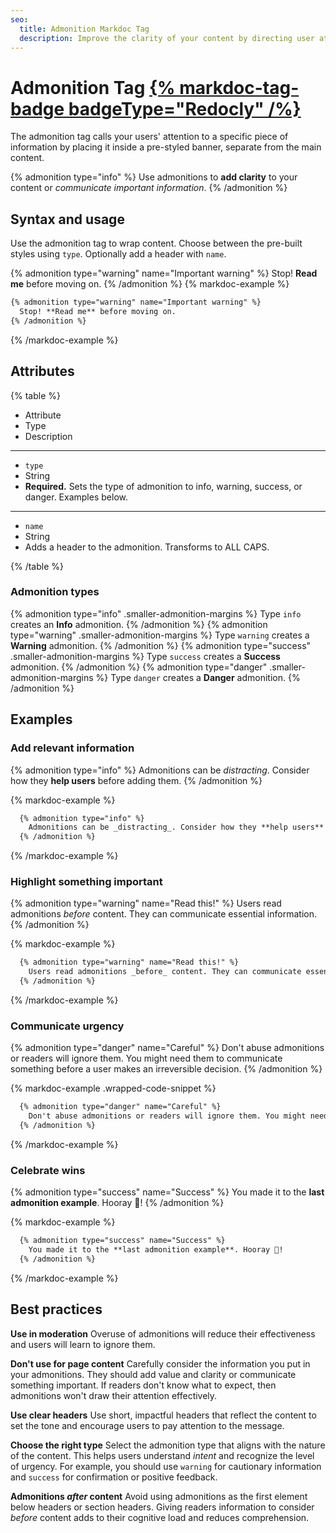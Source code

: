 ```yaml
---
seo:
  title: Admonition Markdoc Tag
  description: Improve the clarity of your content by directing user attention to specific information with the Admonitions tag. Great for warnings, tips, and more.
---
```


# Admonition Tag [{% markdoc-tag-badge badgeType="Redocly" /%}](./tag-library#redocly-tag-badge)

The admonition tag calls your users' attention to a specific piece of information by placing it inside a pre-styled banner, separate from the main content.

{% admonition type="info" %}
Use admonitions to **add clarity** to your content or _communicate important information_.
{% /admonition %}

## Syntax and usage

Use the admonition tag to wrap content. Choose between the pre-built styles using `type`. Optionally add a header with `name`.

{% admonition type="warning" name="Important warning" %}
Stop! **Read me** before moving on.
{% /admonition %}
{% markdoc-example %}

```md {% process=false %}
{% admonition type="warning" name="Important warning" %}
  Stop! **Read me** before moving on.
{% /admonition %}
```

{% /markdoc-example %}

## Attributes

{% table %}

- Attribute
- Type
- Description

---

- `type`
- String
- **Required.**
  Sets the type of admonition to info, warning, success, or danger. Examples below.

---

- `name`
- String
- Adds a header to the admonition. Transforms to ALL CAPS.

{% /table %}

### Admonition types

{% admonition type="info" .smaller-admonition-margins %}
Type `info` creates an **Info** admonition.
{% /admonition %}
{% admonition type="warning" .smaller-admonition-margins %}
Type `warning` creates a **Warning** admonition.
{% /admonition %}
{% admonition type="success" .smaller-admonition-margins %}
Type `success` creates a **Success** admonition.
{% /admonition %}
{% admonition type="danger" .smaller-admonition-margins %}
Type `danger` creates a **Danger** admonition.
{% /admonition %}

## Examples

### Add relevant information

{% admonition type="info" %}
Admonitions can be _distracting_. Consider how they **help users** before adding them.
{% /admonition %}

{% markdoc-example %}

```md {% process=false %}
  {% admonition type="info" %}
    Admonitions can be _distracting_. Consider how they **help users** before adding them.
  {% /admonition %}
```

{% /markdoc-example %}

### Highlight something important

{% admonition type="warning" name="Read this!" %}
Users read admonitions _before_ content. They can communicate essential information.
{% /admonition %}

{% markdoc-example %}

```md {% process=false %}
  {% admonition type="warning" name="Read this!" %}
    Users read admonitions _before_ content. They can communicate essential information.
  {% /admonition %}
```

{% /markdoc-example %}

### Communicate urgency

{% admonition type="danger" name="Careful" %}
Don't abuse admonitions or readers will ignore them. You might need them to communicate something before a user makes an irreversible decision.
{% /admonition %}

{% markdoc-example .wrapped-code-snippet %}

```md
  {% admonition type="danger" name="Careful" %}
    Don't abuse admonitions or readers will ignore them. You might need them to communicate something before a user makes an irreversible decision.
  {% /admonition %}
```

{% /markdoc-example %}

### Celebrate wins

{% admonition type="success" name="Success" %}
You made it to the **last admonition example**. Hooray 🥳!
{% /admonition %}

{% markdoc-example %}

```md {% process=false %}
  {% admonition type="success" name="Success" %}
    You made it to the **last admonition example**. Hooray 🥳!
  {% /admonition %}
```

{% /markdoc-example %}

## Best practices

**Use in moderation**
Overuse of admonitions will reduce their effectiveness and users will learn to ignore them.

**Don't use for page content**
Carefully consider the information you put in your admonitions. They should add value and clarity or communicate something important. If readers don't know what to expect, then admonitions won't draw their attention effectively.

**Use clear headers**
Use short, impactful headers that reflect the content to set the tone and encourage users to pay attention to the message.

**Choose the right type**
Select the admonition type that aligns with the nature of the content. This helps users understand _intent_ and recognize the level of urgency. For example, you should use `warning` for cautionary information and `success` for confirmation or positive feedback.

**Admonitions _after_ content**
Avoid using admonitions as the first element below headers or section headers. Giving readers information to consider _before_ content adds to their cognitive load and reduces comprehension.
